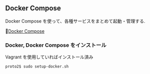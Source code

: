 ## Docker Compose

Docker Compose を使って、各種サービスをまとめて起動・管理する.

[Docker Compose](https://docs.docker.com/compose/)

### Docker, Docker Compose をインストール

Vagrant を使用していればインストール済み

    proto2$ sudo setup-docker.sh
